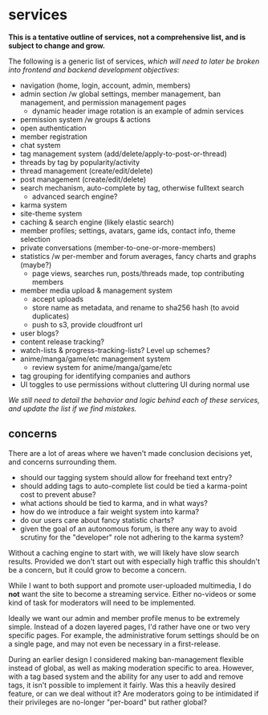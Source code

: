 
# services

**This is a tentative outline of services, not a comprehensive list, and is subject to change and grow.**

The following is a generic list of services, _which will need to later be broken into frontend and backend development objectives_:

- navigation (home, login, account, admin, members)
- admin section /w global settings, member management, ban management, and permission management pages
    - dynamic header image rotation is an example of admin services
- permission system /w groups & actions
- open authentication
- member registration
- chat system
- tag management system (add/delete/apply-to-post-or-thread)
- threads by tag by popularity/activity
- thread management (create/edit/delete)
- post management (create/edit/delete)
- search mechanism, auto-complete by tag, otherwise fulltext search
    - advanced search engine?
- karma system
- site-theme system
- caching & search engine (likely elastic search)
- member profiles; settings, avatars, game ids, contact info, theme selection
- private conversations (member-to-one-or-more-members)
- statistics /w per-member and forum averages, fancy charts and graphs (maybe?)
    - page views, searches run, posts/threads made, top contributing members
- member media upload & management system
    - accept uploads
    - store name as metadata, and rename to sha256 hash (to avoid duplicates)
    - push to s3, provide cloudfront url
- user blogs?
- content release tracking?
- watch-lists & progress-tracking-lists?  Level up schemes?
- anime/manga/game/etc management system
    - review system for anime/manga/game/etc
- tag grouping for identifying companies and authors
- UI toggles to use permissions without cluttering UI during normal use

_We still need to detail the behavior and logic behind each of these services, and update the list if we find mistakes._


## concerns

There are a lot of areas where we haven't made conclusion decisions yet, and concerns surrounding them.

- should our tagging system should allow for freehand text entry?
- should adding tags to auto-complete list could be tied a karma-point cost to prevent abuse?
- what actions should be tied to karma, and in what ways?
- how do we introduce a fair weight system into karma?
- do our users care about fancy statistic charts?
- given the goal of an autonomous forum, is there any way to avoid scrutiny for the "developer" role not adhering to the karma system?

Without a caching engine to start with, we will likely have slow search results.  Provided we don't start out with especially high traffic this shouldn't be a concern, but it could grow to become a concern.

While I want to both support and promote user-uploaded multimedia, I do **not** want the site to become a streaming service.  Either no-videos or some kind of task for moderators will need to be implemented.

Ideally we want our admin and member profile menus to be extremely simple.  Instead of a dozen layered pages, I'd rather have one or two very specific pages.  For example, the administrative forum settings should be on a single page, and may not even be necessary in a first-release.

During an earlier design I considered making ban-management flexible instead of global, as well as making moderation specific to area.  However, with a tag based system and the ability for any user to add and remove tags, it isn't possible to implement it fairly.  Was this a heavily desired feature, or can we deal without it?  Are moderators going to be intimidated if their privileges are no-longer "per-board" but rather global?
